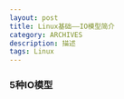 ```yaml
---
layout: post
title: Linux基础——IO模型简介
category: ARCHIVES
description: 描述
tags: Linux
---
```


### 5种IO模型